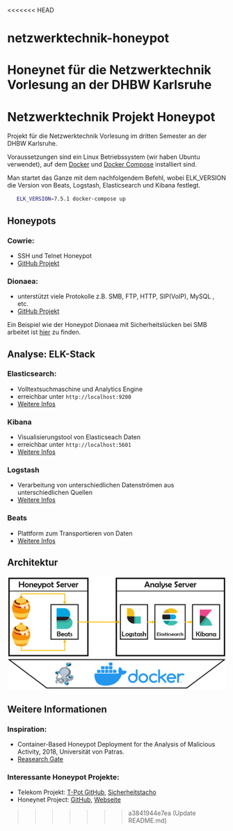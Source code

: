 <<<<<<< HEAD
# netzwerktechnik-honeypot
Honeynet für die Netzwerktechnik Vorlesung an der DHBW Karlsruhe
=======
# Netzwerktechnik Projekt Honeypot

Projekt für die Netzwerktechnik Vorlesung im dritten Semester an der DHBW Karlsruhe.

Voraussetzungen sind ein Linux Betriebssystem (wir haben Ubuntu verwendet), auf dem [Docker](https://docs.docker.com/install/linux/docker-ce/ubuntu/) und [Docker Compose](https://docs.docker.com/compose/install/) installiert sind.

Man startet das Ganze mit dem nachfolgendem Befehl, wobei ELK_VERSION die Version von Beats, Logstash, Elasticsearch und Kibana festlegt.

```bash
   ELK_VERSION=7.5.1 docker-compose up
```

## Honeypots

### Cowrie:

 - SSH und Telnet Honeypot
 - [GitHub Projekt](https://github.com/cowrie/cowrie)

### Dionaea:

 - unterstützt viele Protokolle z.B. SMB, FTP, HTTP, SIP(VoIP), MySQL , etc.
 - [GitHub Projekt](https://github.com/DinoTools/dionaea)

Ein Beispiel wie der Honeypot Dionaea mit Sicherheitslücken bei SMB arbeitet ist [hier](/docs/smb_beispiel.md) zu finden.

## Analyse: ELK-Stack

### Elasticsearch:

 - Volltextsuchmaschine und Analytics Engine
 - erreichbar unter `http://localhost:9200`
 - [Weitere Infos](https://www.elastic.co/de/elasticsearch)

### Kibana

 - Visualisierungstool von Elasticseach Daten
 - erreichbar unter `http://localhost:5601`
 - [Weitere Infos](https://www.elastic.co/de/kibana)

### Logstash

 - Verarbeitung von unterschiedlichen Datenströmen aus unterschiedlichen Quellen
 - [Weitere Infos](https://www.elastic.co/de/logstash)

### Beats

 - Plattform zum Transportieren von Daten
 - [Weitere Infos](https://www.elastic.co/de/beats)

## Architektur

![Architektur](/assets/architecture.png)

## Weitere Informationen

### Inspiration:

 - Container-Based Honeypot Deployment for the Analysis of Malicious Activity, 2018, Universität von Patras. 
 - [Reasearch Gate](https://www.researchgate.net/publication/328430216_Container-Based_Honeypot_Deployment_for_the_Analysis_of_Malicious_Activity)

### Interessante Honeypot Projekte:

 - Telekom Projekt: [T-Pot GitHub](https://github.com/dtag-dev-sec/tpotce), [Sicherheitstacho](https://sicherheitstacho.eu)
 - Honeynet Project: [GitHub](https://github.com/honeynet), [Webseite](https://www.honeynet.org/)
>>>>>>> a3841944e7ea (Update README.md)
